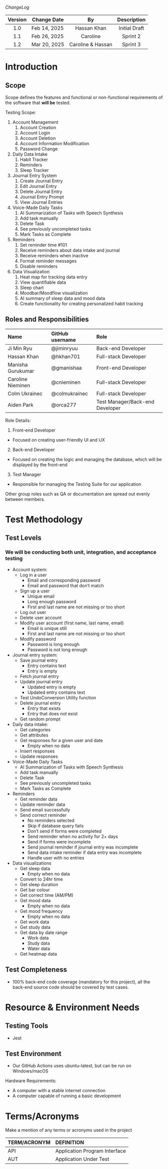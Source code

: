 

*ChangeLog*

| Version  | Change Date | By | Description  |
| :---: | ----- | :---: | :---: |
|  1.0 | Feb 14, 2025 | Hassan Khan | Initial Draft |
| 1.1 | Feb 26, 2025 | Caroline | Sprint 2 |
| 1.2 | Mar 20, 2025 | Caroline & Hassan | Sprint 3 |

# **Introduction**

 ##  **Scope**

Scope defines the features and functional or non-functional requirements of the software that **will be** tested.

Testing Scope:

1. Account Management  
   1. Account Creation  
   2. Account Login  
   3. Account Deletion  
   4. Account Information Modification  
   5. Password Change  
2. Daily Data Intake  
   1. Habit Tracker  
   2. Reminders  
   3. Sleep Tracker  
3. Journal Entry System  
   1. Create Journal Entry  
   2. Edit Journal Entry  
   3. Delete Journal Entry  
   4. Journal Entry Prompt  
   5. View Journal Entries  
4. Voice-Made Daily Tasks  
   1. AI Summarization of Tasks with Speech Synthesis  
   2. Add task manually  
   3. Delete Task  
   4. See previously uncompleted tasks  
   5. Mark Tasks as Complete  
5. Reminders   
   1. Set reminder time \#101  
   2. Receive reminders about data intake and journal  
   3. Receive reminders when inactive  
   4. Format reminder messages  
   5. Disable reminders  
6. Data Visualization  
   1. Heat map for tracking data entry  
   2. View quantifiable data   
   3. Sleep chart   
   4. Moodbar/Moodflow visualization  
   5. AI summary of sleep data and mood data  
   6. Create functionality for creating personalized habit tracking

## **Roles and Responsibilities** 

| Name | GitHub username | Role |
| :---- | :---- | :---- |
| Ji Min Ryu | @jiminryuu | Back-end Developer |
| Hassan Khan | @hkhan701 | Full-stack Developer |
| Manisha Gurukumar | @gmanishaa | Front-end Developer |
| Caroline Nieminen | @cnieminen | Full-stack Developer |
| Colm Ukrainec | @colmukrainec | Full-stack Developer |
| Aiden Park | @orca277 | Test Manager/Back-end Developer |

Role Details:

1. Front-end Developer  
- Focused on creating user-friendly UI and UX  
2. Back-end Developer  
- Focused on creating the logic and managing the database, which will be displayed by the front-end  
3. Test Manager  
- Responsible for managing the Testing Suite for our application

Other group roles such as QA or documentation are spread out evenly between members.

# **Test Methodology**

## **Test Levels**

### We will be conducting both unit, integration, and acceptance testing

* Account system:  
  * Log in a user   
    * Email and corresponding password  
    * Email and password that don’t match  
  * Sign up a user   
    * Unique email  
    * Long enough password  
    * First and last name are not missing or too short  
  * Log out user  
  * Delete user account  
  * Modify user account (first name, last name, email)  
    * Email is unique still  
    * First and last name are not missing or too short  
  * Modify password  
    * Password is long enough  
    * Password is not long enough  
* Journal entry system:  
  * Save journal entry  
    * Entry contains text  
    * Entry is empty  
  * Fetch journal entry  
  * Update journal entry  
    * Updated entry is empty  
    * Updated entry contains text  
  * Test UndoConversion Utility function  
  * Delete journal entry  
    * Entry that exists  
    * Entry that does not exist  
  * Get random prompt  
* Daily data intake:  
  * Get categories  
  * Get attributes  
  * Get responses for a given user and date  
    * Empty when no data  
  * Insert responses  
  * Update responses  
* Voice-Made Daily Tasks  
  * AI Summarization of Tasks with Speech Synthesis  
  * Add task manually  
  * Delete Task  
  * See previously uncompleted tasks  
  * Mark Tasks as Complete  
* Reminders  
  * Get reminder data  
  * Update reminder data  
  * Send email successfully  
  * Send correct reminder  
    * No reminders selected  
    * Skip if database query fails  
    * Don’t send if forms were completed  
    * Send reminder when no activity for 2+ days  
    * Send if forms were incomplete  
    * Send journal reminder if journal entry was incomplete  
    * Send data intake reminder if data entry was incomplete  
    * Handle user with no entries  
* Data visualizations  
  * Get sleep data  
    * Empty when no data  
  * Convert to 24hr time  
  * Get sleep duration  
  * Get bar colour  
  * Get correct time (AM/PM)  
  * Get mood data  
    * Empty when no data  
  * Get mood frequency  
    * Empty when no data  
  * Get work data  
  * Get study data  
  * Get data by date range  
    * Work data  
    * Study data  
    * Water data  
  * Get heatmap data

## **Test Completeness**

* 100% back-end code coverage (mandatory for this project), all the back-end source code should be covered by test cases.

# **Resource & Environment Needs**

## **Testing Tools**

* Jest

 

## **Test Environment**

* Our GitHub Actions uses ubuntu-latest, but can be run on Windows/macOS

Hardware Requirements:

- A computer with a stable internet connection  
- A computer capable of running a basic development

# **Terms/Acronyms** 

Make a mention of any terms or acronyms used in the project

| TERM/ACRONYM | DEFINITION |
| :---- | :---- |
| API | Application Program Interface |
| AUT | Application Under Test |

